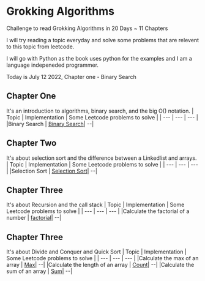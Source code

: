 # Grokking Algorithms
Challenge to read Grokking Algorithms in 20 Days ~ 11 Chapters 

I will try reading a topic everyday and solve some problems that are relevent to this topic from leetcode.

I will go with Python as the book uses python for the examples and I am a language indepeneded programmer.

Today is July 12 2022, Chapter one - Binary Search

## Chapter One
It's an introduction to algorithms, binary search, and the big O() notation.
| Topic | Implementation | Some Leetcode problems to solve | 
| ---         |     ---     |         --- |
|Binary Search | [Binary Search](https://github.com/mjad218/grokking-algorithms/blob/master/binary-search/BinarySearch.py)|  --|


## Chapter Two
It's about selection sort and the difference between a Linkedlist and arrays. 
| Topic | Implementation | Some Leetcode problems to solve | 
| ---         |     ---     |         --- |
|Selection Sort | [Selection Sort](https://github.com/mjad218/grokking-algorithms/tree/master/selection-sort)|  --|

## Chapter Three
It's about Recursion and the call stack
| Topic | Implementation | Some Leetcode problems to solve | 
| ---         |     ---     |         --- |
|Calculate the factorial of a number | [factorial](https://github.com/mjad218/grokking-algorithms/tree/master/recursion)|  --|

## Chapter Three
It's about Divide and Conquer and Quick Sort
| Topic | Implementation | Some Leetcode problems to solve | 
| ---         |     ---     |         --- |
|Calculate the max of an array | [Max](https://github.com/mjad218/grokking-algorithms/tree/master/divide-and-conquer)|  --|
|Calculate the length of an array | [Count](https://github.com/mjad218/grokking-algorithms/tree/master/divide-and-conquer)|  --|
|Calculate the sum of an array | [Sum](https://github.com/mjad218/grokking-algorithms/tree/master/divide-and-conquer)|  --|

